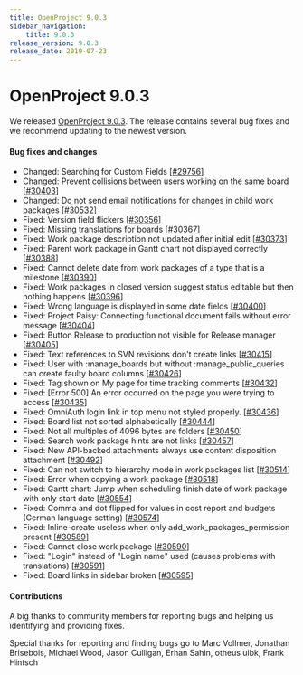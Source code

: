```yaml
---
title: OpenProject 9.0.3
sidebar_navigation:
    title: 9.0.3
release_version: 9.0.3
release_date: 2019-07-23
---
```


# OpenProject 9.0.3

We released [OpenProject 9.0.3](https://community.openproject.org/versions/1376).
The release contains several bug fixes and we recommend updating to the newest version.



#### Bug fixes and changes

- Changed: Searching for Custom Fields [[#29756](https://community.openproject.org/wp/29756)]
- Changed: Prevent collisions between users working on the same board [[#30403](https://community.openproject.org/wp/30403)]
- Changed: Do not send email notifications for changes in child work packages [[#30532](https://community.openproject.org/wp/30532)]
- Fixed: Version field flickers [[#30356](https://community.openproject.org/wp/30356)]
- Fixed: Missing translations for boards [[#30367](https://community.openproject.org/wp/30367)]
- Fixed: Work package description not updated after initial edit [[#30373](https://community.openproject.org/wp/30373)]
- Fixed: Parent work package in Gantt chart not displayed correctly [[#30388](https://community.openproject.org/wp/30388)]
- Fixed: Cannot delete date from work packages of a type that is a milestone [[#30390](https://community.openproject.org/wp/30390)]
- Fixed: Work packages in closed version suggest status editable but then nothing happens [[#30396](https://community.openproject.org/wp/30396)]
- Fixed: Wrong language is displayed in some date fields [[#30400](https://community.openproject.org/wp/30400)]
- Fixed: Project Paisy: Connecting functional document fails without error message [[#30404](https://community.openproject.org/wp/30404)]
- Fixed: Button Release to production not visible for Release manager [[#30405](https://community.openproject.org/wp/30405)]
- Fixed: Text references to SVN revisions don't create links [[#30415](https://community.openproject.org/wp/30415)]
- Fixed: User with :manage_boards but without :manage_public_queries can create faulty board columns [[#30426](https://community.openproject.org/wp/30426)]
- Fixed: Tag shown on My page for time tracking comments [[#30432](https://community.openproject.org/wp/30432)]
- Fixed: [Error 500] An error occurred on the page you were trying to access [[#30435](https://community.openproject.org/wp/30435)]
- Fixed: OmniAuth login link in top menu not styled properly. [[#30436](https://community.openproject.org/wp/30436)]
- Fixed: Board list not sorted alphabetically [[#30444](https://community.openproject.org/wp/30444)]
- Fixed: Not all multiples of 4096 bytes are folders [[#30450](https://community.openproject.org/wp/30450)]
- Fixed: Search work package hints are not links [[#30457](https://community.openproject.org/wp/30457)]
- Fixed: New API-backed attachments always use content disposition attachment [[#30492](https://community.openproject.org/wp/30492)]
- Fixed: Can not switch to hierarchy mode in work packages list [[#30514](https://community.openproject.org/wp/30514)]
- Fixed: Error when copying a work package [[#30518](https://community.openproject.org/wp/30518)]
- Fixed: Gantt chart: Jump when scheduling finish date of work package with only start date [[#30554](https://community.openproject.org/wp/30554)]
- Fixed: Comma and dot flipped for values in cost report and budgets (German language setting) [[#30574](https://community.openproject.org/wp/30574)]
- Fixed: Inline-create useless when only add_work_packages_permission present [[#30589](https://community.openproject.org/wp/30589)]
- Fixed: Cannot close work package [[#30590](https://community.openproject.org/wp/30590)]
- Fixed: "Login" instead of "Login name" used (causes problems with translations) [[#30591](https://community.openproject.org/wp/30591)]
- Fixed: Board links in sidebar broken [[#30595](https://community.openproject.org/wp/30595)]

#### Contributions

A big thanks to community members for reporting bugs and helping us identifying and providing fixes.

Special thanks for reporting and finding bugs go to
Marc Vollmer, Jonathan Brisebois, Michael Wood, Jason Culligan, Erhan Sahin, otheus uibk, Frank Hintsch
